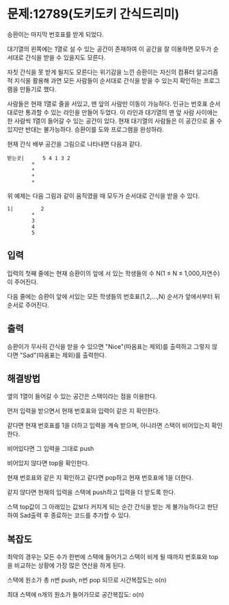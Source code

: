 # 문제:12789(도키도키 간식드리미)

승환이는 마지막 번호표를 받게 되었다.

대기열의 왼쪽에는 1열로 설 수 있는 공간이 존재하여 이 공간을 잘 이용하면 모두가 순서대로 간식을 받을 수 있을지도 모른다.

자칫 간식을 못 받게 될지도 모른다는 위기감을 느낀 승환이는 자신의 컴퓨터 알고리즘적 지식을 활용해 과연 모든 사람들이 순서대로 간식을 받을 수 있는지 확인하는 프로그램을 만들기로 했다.

사람들은 현재 1열로 줄을 서있고, 맨 앞의 사람만 이동이 가능하다. 인규는 번호표 순서대로만 통과할 수 있는 라인을 만들어 두었다. 이 라인과 대기열의 맨 앞 사람 사이에는 한 사람씩 1열이 들어갈 수 있는 공간이 있다. 현재 대기열의 사람들은 이 공간으로 올 수 있지만 반대는 불가능하다. 승환이를 도와 프로그램을 완성하라.

현재 간식 배부 공간을 그림으로 나타내면 다음과 같다.
<br/>
```
받는곳|      5 4 1 3 2
        *
        *
        *
        *
```

위 예제는 다음 그림과 같이 움직였을 때 모두가 순서대로 간식을 받을 수 있다.

```
1|         2
        *
        3
        4
        5
```

## 입력

입력의 첫째 줄에는 현재 승환이의 앞에 서 있는 학생들의 수 N(1 ≤ N ≤ 1,000,자연수)이 주어진다.

다음 줄에는 승환이 앞에 서있는 모든 학생들의 번호표(1,2,...,N) 순서가 앞에서부터 뒤 순서로 주어진다.

## 출력

승환이가 무사히 간식을 받을 수 있으면 "Nice"(따옴표는 제외)를 출력하고 그렇지 않다면 "Sad"(따옴표는 제외)를 출력한다.

## 해결방법

옆의 1열이 들어갈 수 있는 공간은 스택이라는 점을 이용한다.

먼저 입력을 받으면서 현재 번호표와 입력이 같은 지 확인한다.

같다면 현재 번호표를 1을 더하고 입력을 계속 받으며, 아니라면 스택이 비어있는지 확인한다.

비어있다면 그 입력을 그대로 push

비어있지 않다면 top을 확인한다. 

현재 번호표와 같은 지 확인하고 같다면 pop하고 현재 번호표에 1을 더한다.

같지 않다면 현재의 입력을 스택에 push하고 입력을 더 받도록 한다.

스택 top값이 그 아래있는 값보다 커지게 되는 순간 간식을 받는 게 불가능하다고 판단하여 Sad출력 후 종료하는 코드를 추가할 수 있다.

## 복잡도

최악의 경우는 모든 수가 한번에 스택에 들어가고 스택이 비게 될 때까지 번호표와 top을 비교하는 상황에 가장 많은 연산을 하게 된다.

스택에 원소가 총 n번 push, n번 pop 되므로 시간복잡도는 o(n)

최대 스택에 n개의 원소가 들어가므로 공간복잡도: o(n)